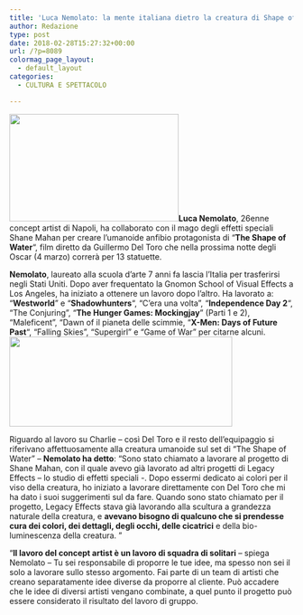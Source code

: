 ```yaml
---
title: 'Luca Nemolato: la mente italiana dietro la creatura di Shape of Water'
author: Redazione
type: post
date: 2018-02-28T15:27:32+00:00
url: /?p=8089
colormag_page_layout:
  - default_layout
categories:
  - CULTURA E SPETTACOLO

---
```

**<img decoding="async" loading="lazy" class="size-medium wp-image-8092 alignleft" src="https://progressonline.it/wp-content/uploads/2018/02/nemolato-300x190.jpg" alt="" width="300" height="190" />Luca Nemolato**, 26enne concept artist di Napoli, ha collaborato con il mago degli effetti speciali Shane Mahan per creare l&#8217;umanoide anfibio protagonista di &#8220;**The Shape of Water**&#8220;, film diretto da Guillermo Del Toro che nella prossima notte degli Oscar (4 marzo) correrà per 13 statuette.

**Nemolato**, laureato alla scuola d&#8217;arte 7 anni fa lascia l&#8217;Italia per trasferirsi negli Stati Uniti. Dopo aver frequentato la Gnomon School of Visual Effects a Los Angeles, ha iniziato a ottenere un lavoro dopo l&#8217;altro. Ha lavorato a: &#8220;**Westworld**&#8221; e &#8220;**Shadowhunters**&#8220;, &#8220;C&#8217;era una volta&#8221;, &#8220;**Independence Day 2**&#8220;, &#8220;The Conjuring&#8221;, &#8220;**The Hunger Games: Mockingjay**&#8221; (Parti 1 e 2), &#8220;Maleficent&#8221;, &#8220;Dawn of il pianeta delle scimmie, &#8220;**X-Men: Days of Future Past**&#8220;, &#8220;Falling Skies&#8221;, &#8220;Supergirl&#8221; e &#8220;Game of War&#8221; per citarne alcuni.<img decoding="async" loading="lazy" class=" wp-image-8091 alignright" src="https://progressonline.it/wp-content/uploads/2018/02/maxresdefault-3-300x120.jpg" alt="" width="395" height="159" />

Riguardo al lavoro su Charlie &#8211; così Del Toro e il resto dell&#8217;equipaggio si riferivano affettuosamente alla creatura umanoide sul set di &#8220;The Shape of Water&#8221; &#8211; **Nemolato ha detto**: &#8220;Sono stato chiamato a lavorare al progetto di Shane Mahan, con il quale avevo già lavorato ad altri progetti di Legacy Effects &#8211; lo studio di effetti speciali -. Dopo essermi dedicato ai colori per il viso della creatura, ho iniziato a lavorare direttamente con Del Toro che mi ha dato i suoi suggerimenti sul da fare. Quando sono stato chiamato per il progetto, Legacy Effects stava già lavorando alla scultura a grandezza naturale della creatura, e **avevano bisogno di qualcuno che si prendesse cura dei colori, dei dettagli, degli occhi, delle cicatrici** e della bio-luminescenza della creatura. &#8221;

&#8220;**Il lavoro del concept artist è un lavoro di squadra di solitari** &#8211; spiega Nemolato &#8211; Tu sei responsabile di proporre le tue idee, ma spesso non sei il solo a lavorare sullo stesso argomento. Fai parte di un team di artisti che creano separatamente idee diverse da proporre al cliente. Può accadere che le idee di diversi artisti vengano combinate, a quel punto il progetto può essere considerato il risultato del lavoro di gruppo.